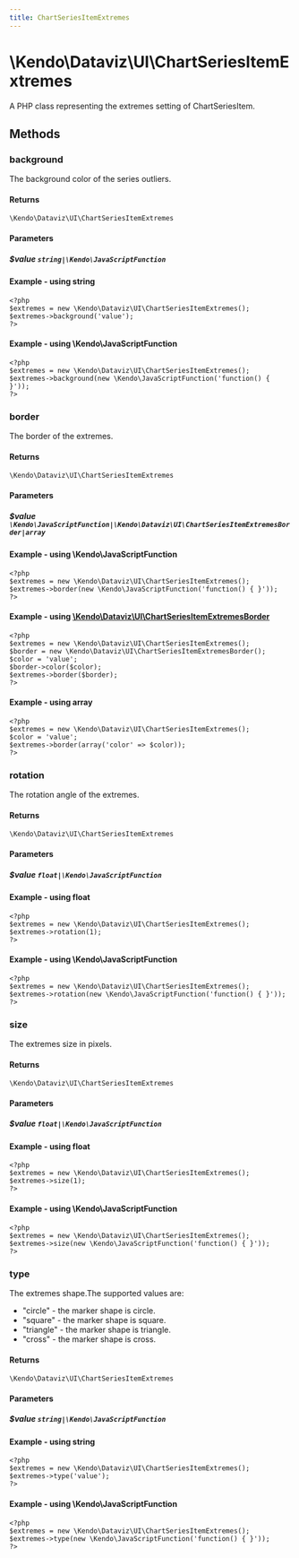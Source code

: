 ```yaml
---
title: ChartSeriesItemExtremes
---
```


# \Kendo\Dataviz\UI\ChartSeriesItemExtremes

A PHP class representing the extremes setting of ChartSeriesItem.


## Methods

### background
The background color of the series outliers.

#### Returns
`\Kendo\Dataviz\UI\ChartSeriesItemExtremes`

#### Parameters

##### $value `string|\Kendo\JavaScriptFunction`



#### Example  - using string
    <?php
    $extremes = new \Kendo\Dataviz\UI\ChartSeriesItemExtremes();
    $extremes->background('value');
    ?>

#### Example  - using \Kendo\JavaScriptFunction
    <?php
    $extremes = new \Kendo\Dataviz\UI\ChartSeriesItemExtremes();
    $extremes->background(new \Kendo\JavaScriptFunction('function() { }'));
    ?>

### border

The border of the extremes.

#### Returns
`\Kendo\Dataviz\UI\ChartSeriesItemExtremes`

#### Parameters

##### $value `\Kendo\JavaScriptFunction|\Kendo\Dataviz\UI\ChartSeriesItemExtremesBorder|array`




#### Example  - using \Kendo\JavaScriptFunction
    <?php
    $extremes = new \Kendo\Dataviz\UI\ChartSeriesItemExtremes();
    $extremes->border(new \Kendo\JavaScriptFunction('function() { }'));
    ?>


#### Example - using [\Kendo\Dataviz\UI\ChartSeriesItemExtremesBorder](/api/wrappers/php/Kendo/Dataviz/UI/ChartSeriesItemExtremesBorder)
    <?php
    $extremes = new \Kendo\Dataviz\UI\ChartSeriesItemExtremes();
    $border = new \Kendo\Dataviz\UI\ChartSeriesItemExtremesBorder();
    $color = 'value';
    $border->color($color);
    $extremes->border($border);
    ?>

#### Example - using array

    <?php
    $extremes = new \Kendo\Dataviz\UI\ChartSeriesItemExtremes();
    $color = 'value';
    $extremes->border(array('color' => $color));
    ?>

### rotation
The rotation angle of the extremes.

#### Returns
`\Kendo\Dataviz\UI\ChartSeriesItemExtremes`

#### Parameters

##### $value `float|\Kendo\JavaScriptFunction`



#### Example  - using float
    <?php
    $extremes = new \Kendo\Dataviz\UI\ChartSeriesItemExtremes();
    $extremes->rotation(1);
    ?>

#### Example  - using \Kendo\JavaScriptFunction
    <?php
    $extremes = new \Kendo\Dataviz\UI\ChartSeriesItemExtremes();
    $extremes->rotation(new \Kendo\JavaScriptFunction('function() { }'));
    ?>

### size
The extremes size in pixels.

#### Returns
`\Kendo\Dataviz\UI\ChartSeriesItemExtremes`

#### Parameters

##### $value `float|\Kendo\JavaScriptFunction`



#### Example  - using float
    <?php
    $extremes = new \Kendo\Dataviz\UI\ChartSeriesItemExtremes();
    $extremes->size(1);
    ?>

#### Example  - using \Kendo\JavaScriptFunction
    <?php
    $extremes = new \Kendo\Dataviz\UI\ChartSeriesItemExtremes();
    $extremes->size(new \Kendo\JavaScriptFunction('function() { }'));
    ?>

### type
The extremes shape.The supported values are:
* "circle" - the marker shape is circle.
* "square" - the marker shape is square.
* "triangle" - the marker shape is triangle.
* "cross" - the marker shape is cross.

#### Returns
`\Kendo\Dataviz\UI\ChartSeriesItemExtremes`

#### Parameters

##### $value `string|\Kendo\JavaScriptFunction`



#### Example  - using string
    <?php
    $extremes = new \Kendo\Dataviz\UI\ChartSeriesItemExtremes();
    $extremes->type('value');
    ?>

#### Example  - using \Kendo\JavaScriptFunction
    <?php
    $extremes = new \Kendo\Dataviz\UI\ChartSeriesItemExtremes();
    $extremes->type(new \Kendo\JavaScriptFunction('function() { }'));
    ?>

